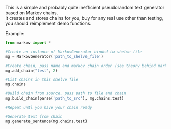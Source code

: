 This is a simple and probably quite inefficient pseudorandom text generator based on Markov chains.  
It creates and stores chains for you, buy for any real use other than testing, you should reimplement demo functions.

Example:
```python
from markov import *

#Create an instance of MarkovGenerator binded to shelve file
mg = MarkovGenerator('path_to_shelve_file')

#Create chain, pass name and markov chain order (see theory behind markov chains)
mg.add_chain("test", 2)

#List chains in this shelve file
mg.chains

#Build chain from source, pass path to file and chain
mg.build_chain(parse('path_to_src'), mg.chains.test)

#Repeat untl you have your chain ready

#Generate text from chain
mg.generate_sentence(mg.chains.test)
```
